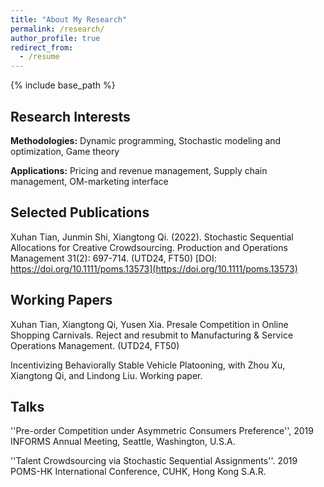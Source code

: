 ```yaml
---
title: "About My Research"
permalink: /research/
author_profile: true
redirect_from:
  - /resume
---
```


{% include base_path %}



## Research Interests  

**Methodologies:**  Dynamic programming, Stochastic modeling and optimization, Game theory

**Applications:**  Pricing and revenue management, Supply chain management, OM-marketing interface


## Selected Publications 

Xuhan Tian, Junmin Shi, Xiangtong Qi. (2022). Stochastic Sequential Allocations for Creative Crowdsourcing. Production and Operations Management 31(2): 697-714. (UTD24, FT50)  [DOI: https://doi.org/10.1111/poms.13573](https://doi.org/10.1111/poms.13573)

## Working Papers 

Xuhan Tian, Xiangtong Qi, Yusen Xia. Presale Competition in Online Shopping Carnivals. Reject and resubmit to Manufacturing & Service Operations Management. (UTD24, FT50) 

Incentivizing Behaviorally Stable Vehicle Platooning, with Zhou Xu, Xiangtong Qi, and Lindong Liu. Working paper.

## Talks  

''Pre-order Competition under Asymmetric Consumers Preference'',  2019 INFORMS Annual Meeting, Seattle, Washington, U.S.A.

''Talent Crowdsourcing via Stochastic Sequential Assignments''. 2019 POMS-HK International Conference, CUHK, Hong Kong S.A.R.





